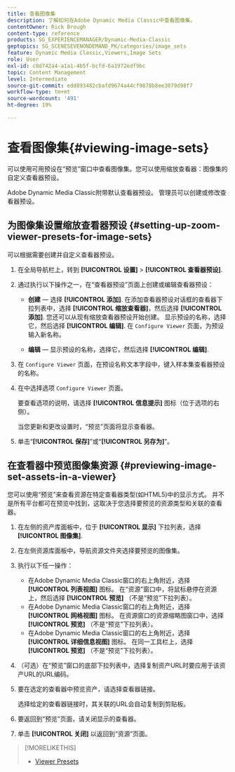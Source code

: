 ```yaml
---
title: 查看图像集
description: 了解如何在Adobe Dynamic Media Classic中查看图像集。
contentOwner: Rick Brough
content-type: reference
products: SG_EXPERIENCEMANAGER/Dynamic-Media-Classic
geptopics: SG_SCENESEVENONDEMAND_PK/categories/image_sets
feature: Dynamic Media Classic,Viewers,Image Sets
role: User
exl-id: c8d742a4-a1a1-4b5f-bcfd-6a1972edf9bc
topic: Content Management
level: Intermediate
source-git-commit: edd893482cbafd9674a44cf9878b8ee3079d98f7
workflow-type: tm+mt
source-wordcount: '491'
ht-degree: 19%

---
```


# 查看图像集{#viewing-image-sets}

可以使用可用预设在“预览”窗口中查看图像集。您可以使用缩放查看器：图像集的自定义查看器预设。

Adobe Dynamic Media Classic附带默认查看器预设。 管理员可以创建或修改查看器预设。

## 为图像集设置缩放查看器预设 {#setting-up-zoom-viewer-presets-for-image-sets}

可以根据需要创建并自定义查看器预设。

1. 在全局导航栏上，转到 **[!UICONTROL 设置]** > **[!UICONTROL 查看器预设]**.
1. 通过执行以下操作之一，在“查看器预设”页面上创建或编辑查看器预设：

   * **创建**  — 选择 **[!UICONTROL 添加]**. 在添加查看器预设对话框的查看器下拉列表中，选择 **[!UICONTROL 缩放查看器]**，然后选择 **[!UICONTROL 添加]**. 您还可以从现有缩放查看器预设开始创建。 显示预设的名称，选择它，然后选择 **[!UICONTROL 编辑]**. 在 `Configure Viewer` 页面，为预设输入新名称。

   * **编辑**  — 显示预设的名称，选择它，然后选择 **[!UICONTROL 编辑]**.

1. 在 `Configure Viewer` 页面，在预设名称文本字段中，键入样本集查看器预设的名称。
1. 在中选择选项 `Configure Viewer` 页面。

   要查看选项的说明，请选择 **[!UICONTROL 信息提示]** 图标（位于选项的右侧）。

   当您更新和更改设置时，“预览”页面将显示查看器。

1. 单击“**[!UICONTROL 保存]**”或“**[!UICONTROL 另存为]**”。

## 在查看器中预览图像集资源 {#previewing-image-set-assets-in-a-viewer}

您可以使用“预览”来查看资源在特定查看器类型(如HTML5)中的显示方式。 并不是所有平台都可在预览中找到，这取决于您选择要预览的资源类型和关联的查看器。

1. 在左侧的资产库面板中，位于 **[!UICONTROL 显示]** 下拉列表，选择 **[!UICONTROL 图像集]**.
1. 在左侧资源库面板中，导航资源文件夹选择要预览的图像集。
1. 执行以下任一操作：

   * 在Adobe Dynamic Media Classic窗口的右上角附近，选择 **[!UICONTROL 列表视图]** 图标。 在“资源”窗口中，将鼠标悬停在资源上，然后选择 **[!UICONTROL 预览]** （不是“预览”下拉列表）。
   * 在Adobe Dynamic Media Classic窗口的右上角附近，选择 **[!UICONTROL 网格视图]** 图标。 在资源窗口的资源缩略图窗口中，选择 **[!UICONTROL 预览]** （不是“预览”下拉列表）。
   * 在Adobe Dynamic Media Classic窗口的右上角附近，选择 **[!UICONTROL 详细信息视图]** 图标。 在同一工具栏上，选择 **[!UICONTROL 预览]** （不是“预览”下拉列表）。

1. （可选）在“预览”窗口的底部下拉列表中，选择复制资产URL时要应用于该资产URL的URL编码。
1. 要在选定的查看器中预览资产，请选择查看器链接。

   选择给定的查看器链接时，其关联的URL会自动复制到剪贴板。

1. 要返回到“预览”页面，请关闭显示的查看器。
1. 单击 **[!UICONTROL 关闭]** 以返回到“资源”页面。

>[!MORELIKETHIS]
>
>* [Viewer Presets](application-setup.md#viewer_presets)
